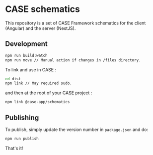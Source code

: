 # CASE schematics

This repository is a set of CASE Framework schematics for the client (Angular) and the server (NestJS).

## Development

```bash
npm run build:watch
npm run move // Manual action if changes in /files directory.
```

To link and use in CASE :

```bash
cd dist
npm link // May required sudo.
```

and then at the root of your CASE project :

```bash
npm link @case-app/schematics
```

## Publishing

To publish, simply update the version number in `package.json` and do:

```bash
npm run publish
```

That's it!
